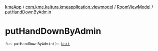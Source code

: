 [kmeApp](../../index.md) / [com.kme.kaltura.kmeapplication.viewmodel](../index.md) / [RoomViewModel](index.md) / [putHandDownByAdmin](./put-hand-down-by-admin.md)

# putHandDownByAdmin

`fun putHandDownByAdmin(): `[`Unit`](https://kotlinlang.org/api/latest/jvm/stdlib/kotlin/-unit/index.html)